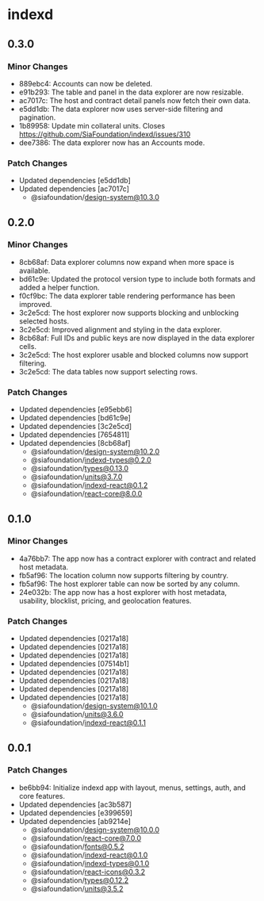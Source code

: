 # indexd

## 0.3.0

### Minor Changes

- 889ebc4: Accounts can now be deleted.
- e91b293: The table and panel in the data explorer are now resizable.
- ac7017c: The host and contract detail panels now fetch their own data.
- e5dd1db: The data explorer now uses server-side filtering and pagination.
- 1b89958: Update min collateral units. Closes https://github.com/SiaFoundation/indexd/issues/310
- dee7386: The data explorer now has an Accounts mode.

### Patch Changes

- Updated dependencies [e5dd1db]
- Updated dependencies [ac7017c]
  - @siafoundation/design-system@10.3.0

## 0.2.0

### Minor Changes

- 8cb68af: Data explorer columns now expand when more space is available.
- bd61c9e: Updated the protocol version type to include both formats and added a helper function.
- f0cf9bc: The data explorer table rendering performance has been improved.
- 3c2e5cd: The host explorer now supports blocking and unblocking selected hosts.
- 3c2e5cd: Improved alignment and styling in the data explorer.
- 8cb68af: Full IDs and public keys are now displayed in the data explorer cells.
- 3c2e5cd: The host explorer usable and blocked columns now support filtering.
- 3c2e5cd: The data tables now support selecting rows.

### Patch Changes

- Updated dependencies [e95ebb6]
- Updated dependencies [bd61c9e]
- Updated dependencies [3c2e5cd]
- Updated dependencies [7654811]
- Updated dependencies [8cb68af]
  - @siafoundation/design-system@10.2.0
  - @siafoundation/indexd-types@0.2.0
  - @siafoundation/types@0.13.0
  - @siafoundation/units@3.7.0
  - @siafoundation/indexd-react@0.1.2
  - @siafoundation/react-core@8.0.0

## 0.1.0

### Minor Changes

- 4a76bb7: The app now has a contract explorer with contract and related host metadata.
- fb5af96: The location column now supports filtering by country.
- fb5af96: The host explorer table can now be sorted by any column.
- 24e032b: The app now has a host explorer with host metadata, usability, blocklist, pricing, and geolocation features.

### Patch Changes

- Updated dependencies [0217a18]
- Updated dependencies [0217a18]
- Updated dependencies [0217a18]
- Updated dependencies [07514b1]
- Updated dependencies [0217a18]
- Updated dependencies [0217a18]
- Updated dependencies [0217a18]
- Updated dependencies [0217a18]
  - @siafoundation/design-system@10.1.0
  - @siafoundation/units@3.6.0
  - @siafoundation/indexd-react@0.1.1

## 0.0.1

### Patch Changes

- be6bb94: Initialize indexd app with layout, menus, settings, auth, and core features.
- Updated dependencies [ac3b587]
- Updated dependencies [e399659]
- Updated dependencies [ab9214e]
  - @siafoundation/design-system@10.0.0
  - @siafoundation/react-core@7.0.0
  - @siafoundation/fonts@0.5.2
  - @siafoundation/indexd-react@0.1.0
  - @siafoundation/indexd-types@0.1.0
  - @siafoundation/react-icons@0.3.2
  - @siafoundation/types@0.12.2
  - @siafoundation/units@3.5.2
